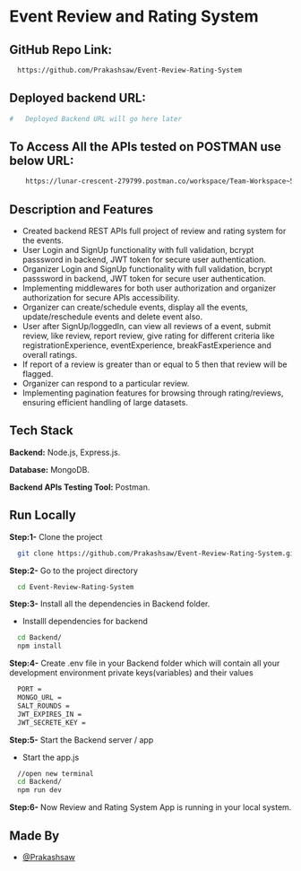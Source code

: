 # Event Review and Rating System

## GitHub Repo Link:

```bash
  https://github.com/Prakashsaw/Event-Review-Rating-System
```

## Deployed backend URL:

```bash
#   Deployed Backend URL will go here later
```

## To Access All the APIs tested on POSTMAN use below URL:

```bash
    https://lunar-crescent-279799.postman.co/workspace/Team-Workspace~57e4e80b-cbeb-4bed-8414-9c28139b9dd2/collection/25159059-e33e23f5-5eba-4fb6-a056-307bc3fd195e?action=share&creator=25159059&active-environment=25159059-d99bb387-6286-4b36-a31d-f83395388d55
```

## Description and Features

- Created backend REST APIs full project of review and rating system for the events.
- User Login and SignUp functionality with full validation, bcrypt passsword in backend, JWT token for secure user authentication.
- Organizer Login and SignUp functionality with full validation, bcrypt passsword in backend, JWT token for secure user authentication.
- Implementing middlewares for both user authorization and organizer authorization for secure APIs accessibility.
- Organizer can create/schedule events, display all the events, update/reschedule events and delete event also.
- User after SignUp/loggedIn, can view all reviews of a event, submit review, like review, report review, give rating for different criteria like registrationExperience, eventExperience, breakFastExperience and overall ratings.
- If report of a review is greater than or equal to 5 then that review will be flagged.
- Organizer can respond to a particular review.
- Implementing pagination features for browsing through rating/reviews, ensuring efficient handling of large datasets.

## Tech Stack

**Backend:** Node.js, Express.js.

**Database:** MongoDB.

**Backend APIs Testing Tool:** Postman.

## Run Locally

**Step:1-** Clone the project

```bash
  git clone https://github.com/Prakashsaw/Event-Review-Rating-System.git
```

**Step:2-** Go to the project directory

```bash
  cd Event-Review-Rating-System
```

**Step:3-** Install all the dependencies in Backend folder.

- Installl dependencies for backend

```bash
  cd Backend/
  npm install
```

**Step:4-** Create .env file in your Backend folder which will contain all your development environment private keys(variables) and their values

```bash
  PORT =
  MONGO_URL =
  SALT_ROUNDS =
  JWT_EXPIRES_IN =
  JWT_SECRETE_KEY =
```

**Step:5-** Start the Backend server / app

- Start the app.js

```bash
  //open new terminal
  cd Backend/
  npm run dev
```

**Step:6-** Now Review and Rating System App is running in your local system.

## Made By

- [@Prakashsaw](https://github.com/Prakashsaw)
